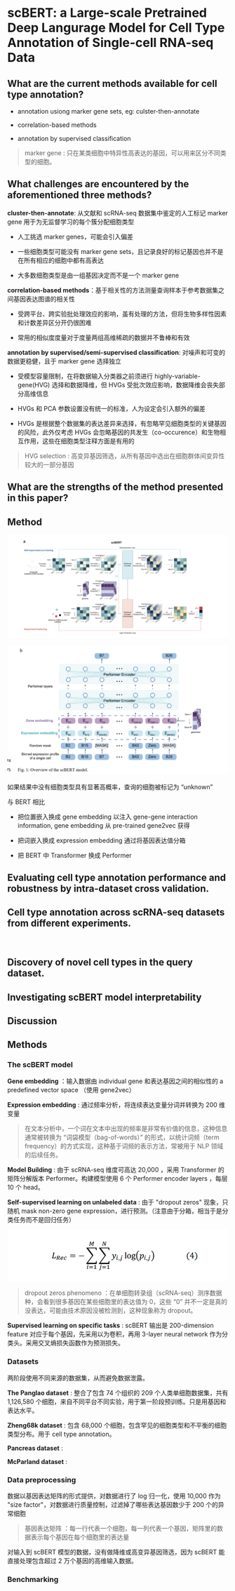 # scBERT: a Large-scale Pretrained Deep Langurage Model for Cell Type Annotation of Single-cell RNA-seq Data

## What are the current methods available for cell type annotation?

- annotation usiong marker gene sets, eg: culster-then-annotate

- correlation-based methods

- annotation by supervised classification

> marker gene : 只在某类细胞中特异性高表达的基因，可以用来区分不同类型的细胞。
> 

## What challenges are encountered by the aforementioned three methods?

**cluster-then-annotate**: 从文献和 scRNA-seq 数据集中鉴定的人工标记 marker gene 用于为无监督学习的每个簇分配细胞类型

- 人工挑选 marker genes，可能会引入偏差

- 一些细胞类型可能没有 marker gene sets，且记录良好的标记基因也并不是在所有相应的细胞中都有高表达

- 大多数细胞类型是由一组基因决定而不是一个 marker gene

**correlation-based methods**：基于相关性的方法测量查询样本于参考数据集之间基因表达图谱的相关性

- 受跨平台、跨实验批处理效应的影响，虽有处理的方法，但将生物多样性因素和计数差异区分开仍很困难

- 常用的相似度度量对于度量两组高维稀疏的数据并不鲁棒和有效

**annotation by supervised/semi-supervised classification**: 对噪声和可变的数据更稳健，且于 marker gene 选择独立

- 受模型容量限制，在将数据输入分类器之前须进行 highly-variable-gene(HVG) 选择和数据降维，但 HVGs 受批次效应影响，数据降维会丧失部分高维信息

- HVGs 和 PCA 参数设置没有统一的标准，人为设定会引入额外的偏差

- HVGs 是根据整个数据集的表达差异来选择，有忽略罕见细胞类型的关键基因的风险，此外仅考虑 HVGs 会忽略基因的共发生（co-occurence）和生物相互作用，这些在细胞类型注释方面是有用的

> HVG selection : 高变异基因筛选，从所有基因中选出在细胞群体间变异性较大的一部分基因

##  What are the strengths of the method presented in this paper?



## Method

![overview_scbert_1](./pictures/overview_scbert_1.png)

![overview_scbert_2](./pictures/overview_scbert_2.png)

如果结果中没有细胞类型具有显著高概率，查询的细胞被标记为 “unknown”

与 BERT 相比

- 把位置嵌入换成 gene embedding 以注入 gene-gene interaction information, gene embedding 从 pre-trained gene2vec 获得

- 把词嵌入换成 expression embedding 通过将基因表达值分箱

- 把 BERT 中 Transformer 换成 Performer 

## Evaluating cell type annotation performance and robustness by intra-dataset cross validation.


## Cell type annotation across scRNA-seq datasets from different experiments.

![]()

## Discovery of novel cell types in the query dataset.


## Investigating scBERT model interpretability



## Discussion

## Methods

### The scBERT model

**Gene embedding** ：输入数据由 individual gene 和表达基因之间的相似性的 a predefined vector space （使用 gene2vec）

**Expression embedding** :  通过频率分析，将连续表达变量分词并转换为 200 维变量
> 在文本分析中，一个词在文本中出现的频率是非常有价值的信息，这种信息通常被转换为 “词袋模型（bag-of-words）” 的形式，以统计词频（term frequency）的方式实现，这种基于词频的表示方法，常被用于 NLP 领域的后续任务。

**Model Building** : 由于 scRNA-seq 维度可高达 20,000 ，采用 Transformer 的矩阵分解版本 Performer。构建模型使用 6 个 Performer encoder layers ，每层 10 个 head。

**Self-supervised learning on unlabeled data** : 由于 "dropout zeros" 现象，只随机 mask non-zero gene expression，进行预测。（注意由于分箱，相当于是分类任务而不是回归任务）

![scBERT_loss_function](./pictures/scBERT_loss_function.png)

> dropout zeros phenomeno ：在单细胞转录组（scRNA-seq）测序数据种，会看到很多基因在某些细胞里的表达值为 0，这些 “0” 并不一定是真的没表达，可能由技术原因没被检测到，这种现象称为 dropout。

**Supervised learning on specific tasks** : scBERT 输出是 200-dimension feature 对应于每个基因，先采用以为卷积，再用 3-layer neural network 作为分类头。采用交叉熵损失函数作为预测损失。

### Datasets

两阶段使用不同来源的数据集，从而避免数据泄露。

**The Panglao dataset** : 整合了包含 74 个组织的 209 个人类单细胞数据集，共有 1,126,580 个细胞，来自不同平台不同实验，用于第一阶段预训练。只是用基因和表达水平。

**Zheng68k dataset** : 包含 68,000 个细胞，包含罕见的细胞类型和不平衡的细胞类型分布。用于 cell type annotation。

**Pancreas dataset** : 

**McParland dataset** : 

### Data preprocessing

数据以基因表达矩阵的形式提供，对数据进行了 log 归一化，使用 10,000 作为 "size factor"，对数据进行质量控制，过滤掉了哪些表达基因数少于 200 个的异常细胞
> 基因表达矩阵 ：每一行代表一个细胞，每一列代表一个基因，矩阵里的数据表示每个基因在每个细胞里的表达量

对输入到 scBERT 模型的数据，没有做降维或高变异基因筛选，因为 scBERT 能直接处理包含超过 2 万个基因的高维输入数据。

### Benchmarking


 













